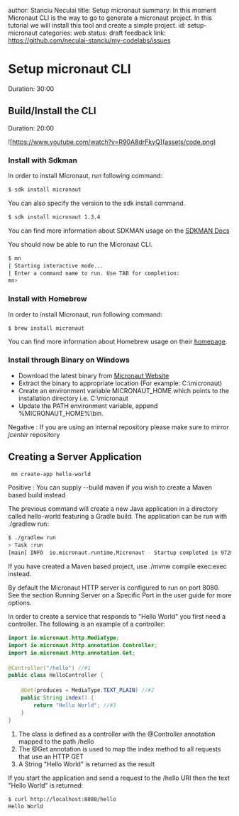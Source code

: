 <!-- Firstly we have to inform users what the document is about: -->
author: Stanciu Neculai
title: Setup micronaut
summary: In this moment Micronaut CLI is the way to go to generate a micronaut project. In this tutorial we will install this tool and create a
simple project.
id: setup-micronaut
categories: web
status: draft
feedback link: https://github.com/neculai-stanciu/my-codelabs/issues

# Setup micronaut CLI
Duration: 30:00

## Build/Install the CLI
Duration: 20:00

![https://www.youtube.com/watch?v=R90A8drFkyQ](assets/code.png)

### Install with Sdkman

In order to install Micronaut, run following command:

```bash
$ sdk install micronaut
```

You can also specify the version to the sdk install command.

```bash
$ sdk install micronaut 1.3.4
```

You can find more information about SDKMAN usage on the [SDKMAN Docs](http://sdkman.io/usage)

You should now be able to run the Micronaut CLI.

```bash
$ mn
| Starting interactive mode...
| Enter a command name to run. Use TAB for completion:
mn>
```
### Install with Homebrew

In order to install Micronaut, run following command:

```bash
$ brew install micronaut
```
You can find more information about Homebrew usage on their [homepage](https://brew.sh/).

###  Install through Binary on Windows

- Download the latest binary from [Micronaut Website](http://micronaut.io/download.html)
- Extract the binary to appropriate location (For example: C:\micronaut)
- Create an environment variable MICRONAUT_HOME which points to the installation directory i.e. C:\micronaut
- Update the PATH environment variable, append %MICRONAUT_HOME%\bin.

Negative
: If you are using an internal repository please make sure to mirror *jcenter* repository

## Creating a Server Application

```bash
 mn create-app hello-world
```

Positive
: You can supply --build maven if you wish to create a Maven based build instead

The previous command will create a new Java application in a directory called hello-world featuring a Gradle build. The application can be run with ./gradlew run:

```bash
$ ./gradlew run
> Task :run
[main] INFO  io.micronaut.runtime.Micronaut - Startup completed in 972ms. Server Running: http://localhost:28933
```

If you have created a Maven based project, use ./mvnw compile exec:exec instead.

By default the Micronaut HTTP server is configured to run on port 8080. See the section Running Server on a Specific Port in the user guide for more options.

In order to create a service that responds to "Hello World" you first need a controller. The following is an example of a controller:

```java
import io.micronaut.http.MediaType;
import io.micronaut.http.annotation.Controller;
import io.micronaut.http.annotation.Get;

@Controller("/hello") //#1
public class HelloController {

    @Get(produces = MediaType.TEXT_PLAIN) //#2
    public String index() {
        return "Hello World"; //#3
    }
}
```

1. The class is defined as a controller with the @Controller annotation mapped to the path /hello
2. The @Get annotation is used to map the index method to all requests that use an HTTP GET
3. A String "Hello World" is returned as the result

If you start the application and send a request to the /hello URI then the text "Hello World" is returned:

```bash
$ curl http://localhost:8080/hello
Hello World
```
